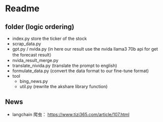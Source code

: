 # Readme

## folder (logic ordering)
- index.py store the ticker of the stock
- scrap_data.py
- gpt.py / nvida.py (in here our result use the nvida llama3 70b api for get the forecast result）
- nvida_result_merge.py
- translate_nivida.py (translate the prompt to english)
- formulate_data.py (convert the data format to our fine-tune format)
- tool
  - bing_news.py
  - util.py (rewrite the akshare library function)

## News
- langchain 爬虫： https://www.tizi365.com/article/107.html
